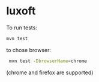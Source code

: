 # luxoft

To run tests:
```sh
mvn test
```
to chose browser:
```sh
 mvn test -DbrowserName=chrome
 ```
 (chrome and firefox are supported)